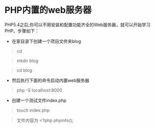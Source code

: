 # PHP内置的web服务器

PHP5.4之后,你可以不用安装和配置功能齐全的Web服务器，就可以开始学习PHP。步骤如下：

* 在家目录下创建一个项目文件夹blog

>   cd 

>   mkdir blog

>   cd blog

* 然后执行下面的命令启动内置web服务器

>   php -S localhost:8000

* 创建一个测试文件index.php

>   touch index.php

>   文件内容为  <?php   phpinfo();
